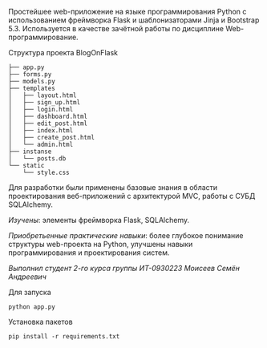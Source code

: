 Простейшее web-приложение на языке программирования Python с использованием фреймворка Flask и шаблонизаторами Jinja и Bootstrap 5.3. 
Используется в качестве зачётной работы по дисциплине Web-программирование.

Структура проекта BlogOnFlask
    
    ├── app.py
    ├── forms.py
    ├── models.py
    ├── templates
    │   ├── layout.html
    │   ├── sign_up.html
    │   ├── login.html
    │   ├── dashboard.html
    │   ├── edit_post.html
    │   ├── index.html
    │   ├── create_post.html
    │   └── admin.html
    ├── instanse
    │   └── posts.db
    └── static
        └── style.css

Для разработки были применены базовые знания в области проектирования веб-приложений с архитектурой MVC, работы с СУБД SQLAlchemy.

*Изучены*: элементы фреймворка Flask, SQLAlchemy.

*Приобретьенные практические навыки*: более глубокое понимание структуры web-проекта на Python, улучшены навыки программирования и проектирования систем.

*Выполнил студент 2-го курса группы ИТ-0930223 Моисеев Семён Андреевич*

Для запуска 
```
python app.py
```
Установка пакетов
```
pip install -r requirements.txt
```
